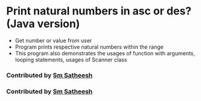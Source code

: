 # Print natural numbers in asc or des? (Java version)
* Get number or value from user <br/>
* Program prints respective natural numbers within the range <br />
* This program also demonstrates the usages of function with arguments, looping statements, usages of Scanner class <br />

### Contributed by [Sm Satheesh](https://github.com/smsatheesh)
### Contributed by [Sm Satheesh](https://github.com/smsatheesh)
